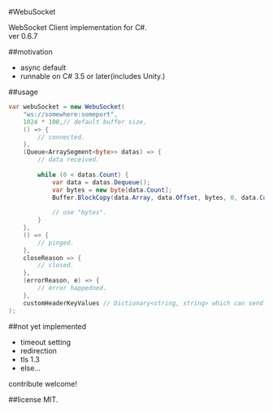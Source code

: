 #WebuSocket

WebSocket Client implementation for C#.  
ver 0.6.7

##motivation

* async default
* runnable on C# 3.5 or later(includes Unity.)

##usage

```C#
var webuSocket = new WebuSocket(
	"ws://somewhere:someport",
	1024 * 100,// default buffer size.
	() => {
		// connected.
	}, 
	(Queue<ArraySegment<byte>> datas) => {
		// data received.
		
		while (0 < datas.Count) {
			var data = datas.Dequeue();
			var bytes = new byte[data.Count];
			Buffer.BlockCopy(data.Array, data.Offset, bytes, 0, data.Count);
			
			// use "bytes".
		}
	}, 
	() => {
		// pinged.
	}, 
	closeReason => {
		// closed.
	}, 
	(errorReason, e) => {
		// error happedned.
	}, 
	customHeaderKeyValues // Dictionary<string, string> which can send with connecting signal.
);
```			

##not yet implemented
* timeout setting
* redirection
* tls 1.3
* else...

contribute welcome!

##license
MIT.

